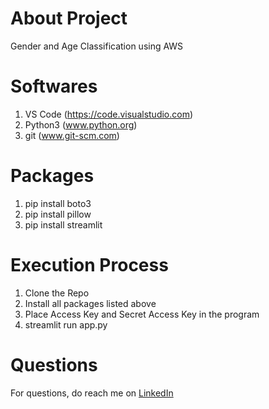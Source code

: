 # About Project
Gender and Age Classification using AWS

# Softwares
1. VS Code (https://code.visualstudio.com)
2. Python3 (www.python.org)
3. git (www.git-scm.com)

# Packages
1. pip install boto3
2. pip install pillow
3. pip install streamlit

# Execution Process
1. Clone the Repo
2. Install all packages listed above
3. Place Access Key and Secret Access Key in the program
4. streamlit run app.py

# Questions
For questions, do reach me on <a href="https://linkedin.com/in/MadhuPIoT">LinkedIn</a>

